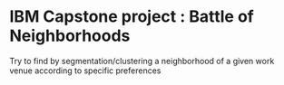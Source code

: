 # IBM Capstone project : Battle of Neighborhoods 
  Try to find by segmentation/clustering a neighborhood of a given work venue according to specific preferences
